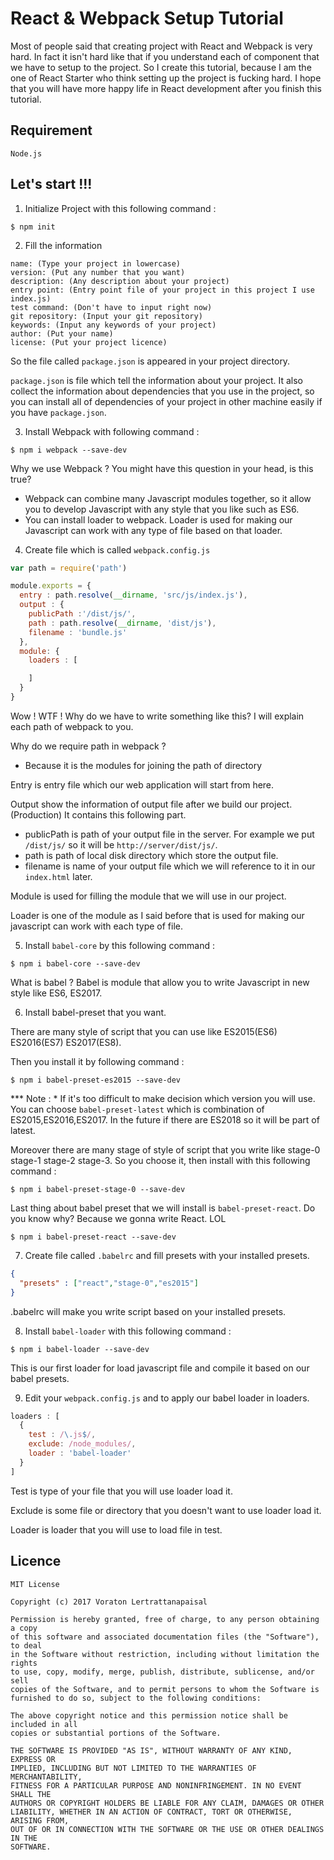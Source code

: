 # React & Webpack Setup Tutorial

Most of people said that creating project with React and Webpack is very hard. In fact it isn't hard like that if you understand each of component that we have to setup to the project. So I create this tutorial, because I am the one of React Starter who think setting up the project is fucking hard. I hope that you will have more happy life in React development after you finish this tutorial.

## Requirement

```
Node.js
```

## Let's start !!!

1. Initialize Project with this following command :

  ```
  $ npm init
  ```

2. Fill the information

  ```
  name: (Type your project in lowercase)
  version: (Put any number that you want)
  description: (Any description about your project)
  entry point: (Entry point file of your project in this project I use index.js)
  test command: (Don't have to input right now)
  git repository: (Input your git repository)
  keywords: (Input any keywords of your project)
  author: (Put your name)
  license: (Put your project licence)
  ```

  So the file called `package.json` is appeared in your project directory.

  `package.json` is file which tell the information about your project. It also collect the information about dependencies that you use in the project, so you can install all of dependencies of your project in other machine easily if you have `package.json`.

3. Install Webpack with following command :

  ```
  $ npm i webpack --save-dev
  ```

  Why we use Webpack ? You might have this question in your head, is this true?

  * Webpack can combine many Javascript modules together, so it allow you to develop Javascript with any style that you like such as ES6.
  * You can install loader to webpack. Loader is used for making our Javascript can work with any type of file based on that loader.

4. Create file which is called `webpack.config.js`

  ```js
  var path = require('path')

  module.exports = {
    entry : path.resolve(__dirname, 'src/js/index.js'),
    output : {
      publicPath :'/dist/js/',
      path : path.resolve(__dirname, 'dist/js'),
      filename : 'bundle.js'
    },
    module: {
      loaders : [

      ]
    }
  }
  ```

  Wow ! WTF ! Why do we have to write something like this? I will explain each path of webpack to you.

  Why do we require path in webpack ?
  * Because it is the modules for joining the path of directory

  Entry is entry file which our web application will start from here.

  Output show the information of output file after we build our project.(Production) It contains this following part.
  * publicPath is path of your output file in the server. For example we put `/dist/js/` so it will be `http://server/dist/js/`.
  * path is path of local disk directory which store the output file.
  * filename is name of your output file which we will reference to it in our `index.html` later.

  Module is used for filling the module that we will use in our project.

  Loader is one of the module as I said before that is used for making our javascript can work with each type of file.

5. Install `babel-core` by this following command :

  ```
  $ npm i babel-core --save-dev
  ```

  What is babel ?
  Babel is module that allow you to write Javascript in new style like ES6, ES2017.

6. Install babel-preset that you want.

  There are many style of script that you can use like ES2015(ES6) ES2016(ES7) ES2017(ES8).

  Then you install it by following command :

  ```
  $ npm i babel-preset-es2015 --save-dev
  ```

  *** Note :
    * If it's too difficult to make decision which version you will use. You can choose `babel-preset-latest` which is combination of ES2015,ES2016,ES2017. In the future if there are ES2018 so it will be part of latest.

  Moreover there are many stage of style of script that you write like stage-0 stage-1 stage-2 stage-3. So you choose it, then install with this following command :

  ```
  $ npm i babel-preset-stage-0 --save-dev
  ```

  Last thing about babel preset that we will install is `babel-preset-react`. Do you know why? Because we gonna write React. LOL

  ```
  $ npm i babel-preset-react --save-dev
  ```

7. Create file called `.babelrc` and fill presets with your installed presets.

  ```json
  {
    "presets" : ["react","stage-0","es2015"]
  }
  ```

  .babelrc will make you write script based on your installed presets.

8. Install `babel-loader` with this following command :

  ```
  $ npm i babel-loader --save-dev
  ```

  This is our first loader for load javascript file and compile it based on our babel presets.

9. Edit your `webpack.config.js` and to apply our babel loader in loaders.

  ```js
  loaders : [
    {
      test : /\.js$/,
      exclude: /node_modules/,
      loader : 'babel-loader'
    }
  ]
  ```

  Test is type of your file that you will use loader load it.

  Exclude is some file or directory that you doesn't want to use loader load it.

  Loader is loader that you will use to load file in test.

## Licence

```
MIT License

Copyright (c) 2017 Voraton Lertrattanapaisal

Permission is hereby granted, free of charge, to any person obtaining a copy
of this software and associated documentation files (the "Software"), to deal
in the Software without restriction, including without limitation the rights
to use, copy, modify, merge, publish, distribute, sublicense, and/or sell
copies of the Software, and to permit persons to whom the Software is
furnished to do so, subject to the following conditions:

The above copyright notice and this permission notice shall be included in all
copies or substantial portions of the Software.

THE SOFTWARE IS PROVIDED "AS IS", WITHOUT WARRANTY OF ANY KIND, EXPRESS OR
IMPLIED, INCLUDING BUT NOT LIMITED TO THE WARRANTIES OF MERCHANTABILITY,
FITNESS FOR A PARTICULAR PURPOSE AND NONINFRINGEMENT. IN NO EVENT SHALL THE
AUTHORS OR COPYRIGHT HOLDERS BE LIABLE FOR ANY CLAIM, DAMAGES OR OTHER
LIABILITY, WHETHER IN AN ACTION OF CONTRACT, TORT OR OTHERWISE, ARISING FROM,
OUT OF OR IN CONNECTION WITH THE SOFTWARE OR THE USE OR OTHER DEALINGS IN THE
SOFTWARE.
```
